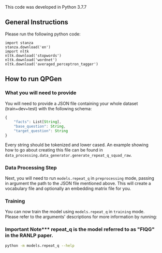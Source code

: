 This code was developed in Python 3.7.7


## General Instructions
Please run the following python code:

```[python]
import stanza
stanza.download('en') 
import nltk
nltk.download('stopwords')
nltk.download('wordnet')
nltk.download('averaged_perceptron_tagger')
```
## How to run QPGen
### What you will need to provide
You will need to provide a JSON file containing your whole dataset (train+dev+test) with the following schema:
```javascript
{
    "facts": List[String],
    "base_question": String,
    "target_question": String
}
```
Every string should be tokenized and lower cased. An example showing how to go about 
creating this file can be found in `data_processing.data_generator.generate_repeat_q_squad_raw`.
### Data Processing Step
Next, you will need to run `models.repeat_q` in `preprocessing` mode, passing in argument
the path to the JSON file mentioned above. This will create a vocabulary file and optionally
an embedding matrix file for you.
### Training
You can now train the model using `models.repeat_q` in `training` mode. Please refer to the arguments' descriptions for
more information by running:
### Important Note*** repeat_q is the model referred to as "FIQG" in the RANLP paper.
```bash
python -m models.repeat_q --help
```
